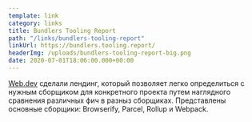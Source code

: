 ```yaml
---
template: link
category: links
title: Bundlers Tooling Report
path: "/links/bundlers-tooling-report"
linkUrl: https://bundlers.tooling.report/
headerImg: /uploads/bundlers-tooling-report-big.png
date: 2020-07-01T18:06:00.000+00:00
---
```


[Web.dev](https://web.dev/) сделали лендинг, который позволяет легко определиться с нужным сборщиком для конкретного проекта путем наглядного сравнения различных фич в разныз сборщиках. Представлены основные сборщики: Browserify, Parcel, Rollup и Webpack.
